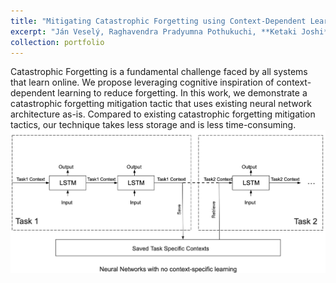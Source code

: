 ```yaml
---
title: "Mitigating Catastrophic Forgetting using Context-Dependent Learning"
excerpt: "Ján Veselý, Raghavendra Pradyumna Pothukuchi, **Ketaki Joshi**, Samyak Gupta, Jonathan D. Cohen, and Abhishek Bhattacharjee. 2022. Distill: domain-specific compilation for cognitive models. In Proceedings of the 20th IEEE/ACM International Symposium on Code Generation and Optimization (CGO '22). IEEE Press, 301–312. https://doi.org/10.1109/CGO53902.2022.9741278"
collection: portfolio
---
```


Catastrophic Forgetting is a fundamental challenge faced by all systems that learn online. We propose leveraging cognitive inspiration of context-dependent learning to reduce forgetting. In this work, we demonstrate a catastrophic forgetting mitigation tactic that uses existing neural network architecture as-is. Compared to existing catastrophic forgetting mitigation tactics, our technique takes less storage and is less time-consuming.
<br/><img src='/images/NN_task_context_learning.png'>

